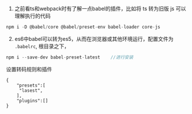 1. 之前看ts和webpack时有了解一点babel的插件，比如将 ts 转为旧版 js 可以理解执行的代码

```js
npm i -D @babel/core @babel/preset-env babel-loader core-js
```

2. es6中babel可以转为es5，从而在浏览器或其他环境运行，配置文件为  ``.babelrc``, 根目录之下，

```js
npm i --save-dev babel-preset-latest	//进行安装
```

设置转码规则和插件

```babelrc
{
	"presets":[
	 "lasest",
	],
	"plugins":[]
}
```

 



















